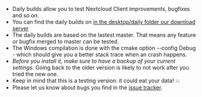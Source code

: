 - Daily builds allow you to test Nextcloud Client improvements, bugfixes and so on.
- You can find the daily builds on [in the desktop/daily folder our download server](https://download.nextcloud.com/desktop/daily)
- The daily builds are based on the lastest master. That means any feature or bugfix merged to master can be tested.
- The Windows compilation is done with the cmake option --config Debug - which should give you a better stack trace when an crash happens.
- _Before you install it, make sure to have a backup of your current settings._ Going back to the older version is likely to not work after you tried the new one.
- Keep in mind that this is a testing version: it could eat your data! :boom: 
- Please let us know about bugs you find in the [issue tracker](https://github.com/nextcloud/desktop/issues/new).